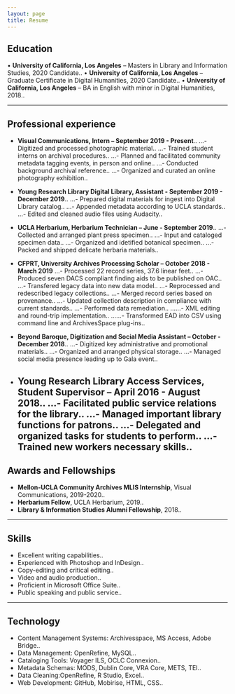 ```yaml
---
layout: page
title: Resume
---
```


## Education

• **University of California, Los Angeles** – Masters in Library and Information Studies, 2020 Candidate..
• **University of California, Los Angeles** –  Graduate Certificate in Digital Humanities, 2020 Candidate..
• **University of California, Los Angeles** – BA in English with minor in Digital Humanities, 2018..

---
## Professional experience

- **Visual Communications, Intern – September 2019 - Present**..
...- Digitized and processed photographic material..
...- Trained student interns on archival procedures..
...- Planned and facilitated community metadata tagging events, in person and online..
...- Conducted background archival reference..
...- Organized and curated an online photography exhibition..

- **Young Research Library Digital Library, Assistant - September 2019 - December 2019**..
...- Prepared digital materials for ingest into Digital Library catalog..
...- Appended metadata according to UCLA standards..
...- Edited and cleaned audio files using Audacity..

- **UCLA Herbarium, Herbarium Technician – June - September 2019**..
...- Collected and arranged plant press specimen..
...- Input and cataloged specimen data..
...- Organized and idetified botanical specimen..
...- Packed and shipped delicate herbaria materials..

- **CFPRT, University Archives Processing Scholar – October 2018 - March 2019**
...- Processed 22 record series, 37.6 linear feet..
...- Produced seven DACS compliant finding aids to be published on OAC..
...- Transfered legacy data into new data model..
...- Reprocessed and redescribed legacy collections..
...- Merged record series based on provenance..
...- Updated collection description in compliance with current standards..
...- Performed data remediation..
......- XML editing and round-trip implementation..
......- Transformed EAD into CSV using command line and ArchivesSpace plug-ins..

- **Beyond Baroque, Digitization and Social Media Assistant – October - December 2018**..
...- Digitized key administrative and promotional materials..
...- Organized and arranged physical storage..
...- Managed social media presence leading up to Gala event..

- **Young Research Library Access Services, Student Supervisor – April 2016 - August 2018**..
...- Facilitated public service relations for the library..
...- Managed important library functions for patrons..
...- Delegated and organized tasks for students to perform..
...- Trained new workers necessary skills..
  ---
## Awards and Fellowships

- **Mellon-UCLA Community Archives MLIS Internship**, Visual Communications, 2019-2020..
- **Herbarium Fellow**, UCLA Herbarium, 2019..
- **Library & Information Studies Alumni Fellowship**, 2018..

---
## Skills

- Excellent writing capabilities..
- Experienced with Photoshop and InDesign..
- Copy-editing and critical editing..
- Video and audio production..
- Proficient in Microsoft Office Suite..
- Public speaking and public service..

---
## Technology

- Content Management Systems: Archivesspace, MS Access, Adobe Bridge..
- Data Management: OpenRefine, MySQL..
- Cataloging Tools: Voyager ILS, OCLC Connexion..
- Metadata Schemas: MODS, Dublin Core, VRA Core, METS, TEI..
- Data Cleaning:OpenRefine, R Studio, Excel..
- Web Development: GitHub, Mobirise, HTML, CSS..

